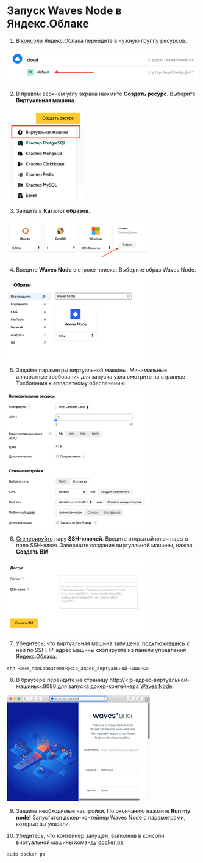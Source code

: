 # Запуск Waves Node в Яндекс.Облаке

1. В [консоли](https://console.cloud.yandex.ru/) Яндекс.Облака перейдите в нужную группу ресурсов.

<img src="img/resource-group.png" width="500"/> <br>

2. В правом верхнем углу экрана нажмите **Создать ресурс**. Выберите **Виртуальная машина**.

<img src="img/create-resource.png" width="200"/> <br>

3. Зайдите в **Каталог образов**.

<img src="img/catalog.png" width="375"/> <br>

4. Введите **Waves Node** в строке поиска. Выберите образ Waves Node.

<img src="img/search-bar.png" width="375"/> <br>

5. Задайте параметры виртуальной машины. Минимальные аппаратные требования для запуска узла смотрите на странице Требования к аппаратному обеспечению.

<img src="img/virtual-machine-parameters.png" width="375"/> <br>

6. [Сгенерируйте](https://cloud.yandex.ru/docs/compute/operations/vm-connect/ssh) пару **SSH-ключей**. Введите открытый ключ пары в поле SSH-ключ. Завершите создание виртуальной машины, нажав **Создать ВМ**.

<img src="img/create-vm.png" width="375"/> <br>

7. Убедитесь, что виртуальная машина запущена, [подключившись](https://cloud.yandex.ru/docs/compute/operations/vm-connect/ssh#vm-connect) к ней по SSH. IP-адрес машины скопируйте из панели управления Яндекс.Облака.

```
shh <имя_пользователя>@<ip_адрес_виртуальной-машины>
```

8. В браузере перейдите на страницу http://<ip-адрес-виртуальной-машины>:8080 для запуска докер-контейнера [Waves Node](https://github.com/wavesplatform/Waves).

<img src="img/docker-container.png" width="375"/> <br>

9. Задайте необходимые настройки. По окончанию нажмите **Run my node!** Запустится докер-контейнер Waves Node с параметрами, которые вы указали.

10. Убедитесь, что контейнер запущен, выполнив в консоли виртуальной машины команду [docker ps](https://docs.docker.com/engine/reference/commandline/ps/).

```
sudo docker ps
```
